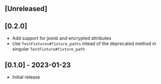 ## [Unreleased]


## [0.2.0]

- Add support for jsonb and encrypted attributes
- Use `TestFixtures#fixture_paths` intead of the deprecated method in singular `TestFixture#fixture_path`

## [0.1.0] - 2023-01-23

- Initial release
